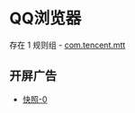 # QQ浏览器

存在 1 规则组 - [com.tencent.mtt](/src/apps/com.tencent.mtt.ts)

## 开屏广告

- [快照-0](https://gkd-kit.gitee.io/import/38517192/7d8e9661-c29a-4448-94c2-d7b0a1756107)
